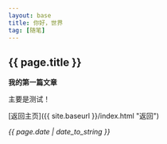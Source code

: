 ```yaml
---
layout: base
title: 你好，世界
tag: [随笔]
---
```


## {{ page.title }}

**我的第一篇文章**

主要是测试！

[返回主页]({{ site.baseurl }}/index.html "返回")

*{{ page.date | date_to_string }}*